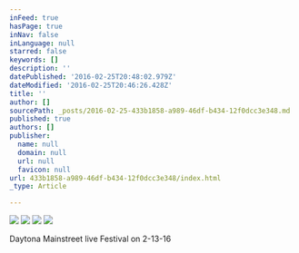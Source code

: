 ```yaml
---
inFeed: true
hasPage: true
inNav: false
inLanguage: null
starred: false
keywords: []
description: ''
datePublished: '2016-02-25T20:48:02.979Z'
dateModified: '2016-02-25T20:46:26.428Z'
title: ''
author: []
sourcePath: _posts/2016-02-25-433b1858-a989-46df-b434-12f0dcc3e348.md
published: true
authors: []
publisher:
  name: null
  domain: null
  url: null
  favicon: null
url: 433b1858-a989-46df-b434-12f0dcc3e348/index.html
_type: Article

---
```

![](https://the-grid-user-content.s3-us-west-2.amazonaws.com/839b8771-6050-4da2-beae-4d6473787026.jpg)
![](https://the-grid-user-content.s3-us-west-2.amazonaws.com/545fec04-704c-4c91-b232-63c9161cfd60.jpg)
![](https://the-grid-user-content.s3-us-west-2.amazonaws.com/d8c72728-d93d-45a8-8791-9d290e36b86f.jpg)
![](https://the-grid-user-content.s3-us-west-2.amazonaws.com/c1275b54-61ab-479a-9b19-bd56ccedc3fd.jpg)

Daytona Mainstreet live Festival on 2-13-16